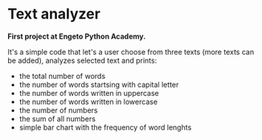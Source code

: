 # Text analyzer
<b>First project at Engeto Python Academy.</b>

It's a simple code that let's a user choose from three texts (more texts can 
be added), analyzes selected text and prints:
 - the total number of words
 - the number of words startsing with capital letter
 - the number of words written in uppercase
 - the number of words written in lowercase
 - the number of numbers
 - the sum of all numbers
 - simple bar chart with the frequency of word lenghts
